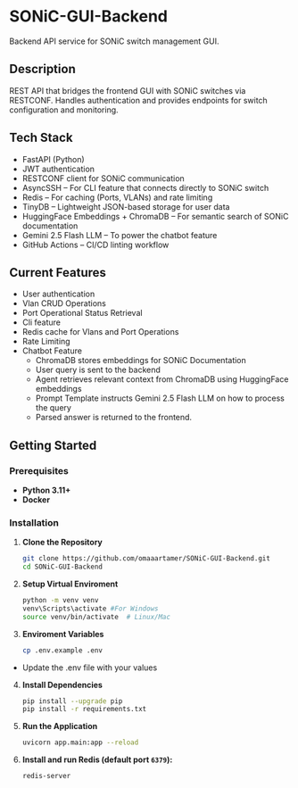 # SONiC-GUI-Backend

Backend API service for SONiC switch management GUI.

## Description

REST API that bridges the frontend GUI with SONiC switches via RESTCONF. Handles authentication and provides endpoints for switch configuration and monitoring.

## Tech Stack

- FastAPI (Python)
- JWT authentication
- RESTCONF client for SONiC communication
- AsyncSSH – For CLI feature that connects directly to SONiC switch
- Redis – For caching (Ports, VLANs) and rate limiting
- TinyDB – Lightweight JSON-based storage for user data
- HuggingFace Embeddings + ChromaDB – For semantic search of SONiC documentation
- Gemini 2.5 Flash LLM – To power the chatbot feature
- GitHub Actions – CI/CD linting workflow

## Current Features

- User authentication
- Vlan CRUD Operations
- Port Operational Status Retrieval
- Cli feature
- Redis cache for Vlans and Port Operations
- Rate Limiting
- Chatbot Feature
    - ChromaDB stores embeddings for SONiC Documentation
    - User query is sent to the backend
    - Agent retrieves relevant context from ChromaDB using HuggingFace embeddings
    - Prompt Template instructs Gemini 2.5 Flash LLM on how to process the query
    - Parsed answer is returned to the frontend.
  
## Getting Started

### Prerequisites
- **Python 3.11+**
- **Docker**

### Installation

1. **Clone the Repository**
   ```bash
   git clone https://github.com/omaaartamer/SONiC-GUI-Backend.git
   cd SONiC-GUI-Backend

2. **Setup Virtual Enviroment**
   ```bash
   python -m venv venv
   venv\Scripts\activate #For Windows
   source venv/bin/activate  # Linux/Mac
   
3. **Enviroment Variables**
   ```bash
   cp .env.example .env
   ```
- Update the .env file with your values
   
4. **Install Dependencies**
   ```bash
   pip install --upgrade pip
   pip install -r requirements.txt

5. **Run the Application**
   ```bash
   uvicorn app.main:app --reload
   
6. **Install and run Redis (default port `6379`):**
   ```bash
   redis-server
   ```
